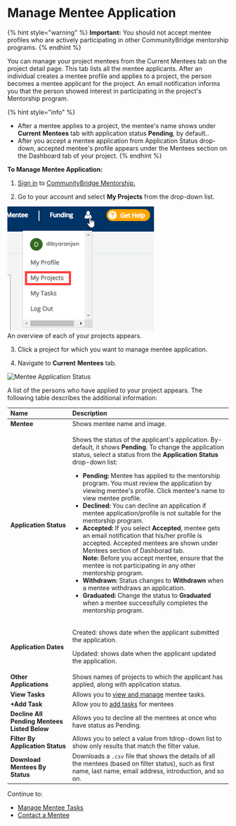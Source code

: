 # Manage Mentee Application

{% hint style="warning" %}
**Important:** You should not accept mentee profiles who are actively participating in other CommunityBridge mentorship programs.
{% endhint %}

You can manage your project mentees from the Current Mentees tab on the project detail page.  This tab lists all the mentee applicants. After an individual creates a mentee profile and applies to a project, the person becomes a mentee applicant for the project. An email notification informs you that the person showed interest in participating in the project's Mentorship program. 

{% hint style="info" %}
* After a mentee applies to a project, the mentee's name shows under **Current** **Mentees** tab with application status **Pending**, by default..
* After you accept a mentee application from Application Status drop-down, accepted mentee's profile appears under the Mentees section on the Dashboard tab of your project.
{% endhint %}

**To Manage Mentee Application:**

1. [Sign in](../../../sso/sign-in/) to [CommunityBridge Mentorship.](https://people.communitybridge.org/)

2. Go to your account and select **My Projects** from the drop-down list.  
  
![](../../../.gitbook/assets/my-projects.png)  
An overview of each of your projects appears.

3. Click a project for which you want to manage mentee application.

4. Navigate to **Current** **Mentees** tab.

![Mentee Application Status](../../../.gitbook/assets/mentee-application-status-for-admin.png)

A list of the persons who have applied to your project appears. The following table describes the additional information:

<table>
  <thead>
    <tr>
      <th style="text-align:left">Name</th>
      <th style="text-align:left">Description</th>
    </tr>
  </thead>
  <tbody>
    <tr>
      <td style="text-align:left"><b>Mentee</b>
      </td>
      <td style="text-align:left">Shows mentee name and image.</td>
    </tr>
    <tr>
      <td style="text-align:left"><b>Application Status</b>
      </td>
      <td style="text-align:left">
        <p>Shows the status of the applicant&apos;s application. By-default, it shows <b>Pending</b>.
          To change the application status, select a status from the <b>Application Status</b> drop-down
          list:</p>
        <ul>
          <li><b>Pending: </b>Mentee has applied to the mentorship program. You must
            review the application by viewing mentee&apos;s profile. Click mentee&apos;s
            name<b> </b>to view mentee profile.</li>
          <li><b>Declined:</b> You can decline an application if mentee application/profile
            is not suitable for the mentorship program.</li>
          <li><b>Accepted: </b>If you select <b>Accepted</b>, mentee gets an email notification
            that his/her profile is accepted. Accepted mentees are shown under Mentees
            section of Dashborad tab.
            <br /><b>Note: </b>Before you accept mentee, ensure that the mentee is not participating
            in any other mentorship program.</li>
          <li><b>Withdrawn: </b>Status changes to <b>Withdrawn</b> when a mentee withdraws
            an application.</li>
          <li><b>Graduated: </b>Change the status to <b>Graduated </b>when a mentee successfully
            completes the mentorship program.</li>
        </ul>
      </td>
    </tr>
    <tr>
      <td style="text-align:left"><b>Application Dates</b>
      </td>
      <td style="text-align:left">
        <p>Created: shows date when the applicant submitted the application.</p>
        <p>Updated: shows date when the applicant updated the application.</p>
      </td>
    </tr>
    <tr>
      <td style="text-align:left"><b>Other Applications</b>
      </td>
      <td style="text-align:left">Shows names of projects to which the applicant has applied, along with
        application status.</td>
    </tr>
    <tr>
      <td style="text-align:left"><b>View Tasks</b>
      </td>
      <td style="text-align:left">Allows you to <a href="manage-mentee-tasks.md">view and manage</a> mentee
        tasks.</td>
    </tr>
    <tr>
      <td style="text-align:left"><b>+Add Task</b>
      </td>
      <td style="text-align:left">Allow you to <a href="manage-mentee-tasks.md#add-task">add tasks</a> for
        mentees</td>
    </tr>
    <tr>
      <td style="text-align:left"><b>Decline All Pending Mentees Listed Below</b>
      </td>
      <td style="text-align:left">Allows you to decline all the mentees at once who have status as Pending.</td>
    </tr>
    <tr>
      <td style="text-align:left"><b>Filter By Application Status</b>
      </td>
      <td style="text-align:left">Allows you to select a value from tdrop-down list to show only results
        that match the filter value.</td>
    </tr>
    <tr>
      <td style="text-align:left"><b>Download Mentees By Status</b>
      </td>
      <td style="text-align:left">Downloads a <code>.csv</code> file that shows the details of all the mentees
        (based on filter status), such as first name, last name, email address,
        introduction, and so on.</td>
    </tr>
  </tbody>
</table>

Continue to:

* [Manage Mentee Tasks](manage-mentee-tasks.md)
* [Contact a Mentee](contact-a-mentee.md)

